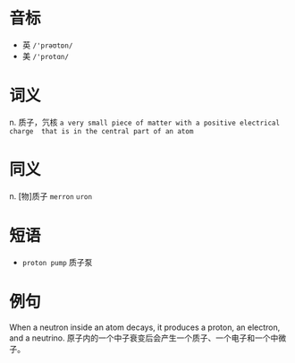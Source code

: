 # 音标

- 英 `/'prəʊtɒn/`
- 美 `/'protɑn/`

# 词义

n. 质子，氕核
`a very small piece of matter with a positive electrical  charge  that is in the central part of an atom`

# 同义

n. [物]质子
`merron` `uron`

# 短语

- `proton pump` 质子泵

# 例句

When a neutron inside an atom decays, it produces a proton, an electron, and a neutrino.
原子内的一个中子衰变后会产生一个质子、一个电子和一个中微子。


